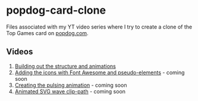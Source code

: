 # popdog-card-clone

Files associated with my YT video series where I try to create a clone of the Top Games card on [popdog.com](https://popdog.com).

## Videos
1) [Building out the structure and animations](https://youtu.be/YmyqlM13JUU)
2) [Adding the icons with Font Awesome and pseudo-elements]() - coming soon
3) [Creating the pulsing animation]() - coming soon
4) [Animated SVG wave clip-path]() - coming soon
